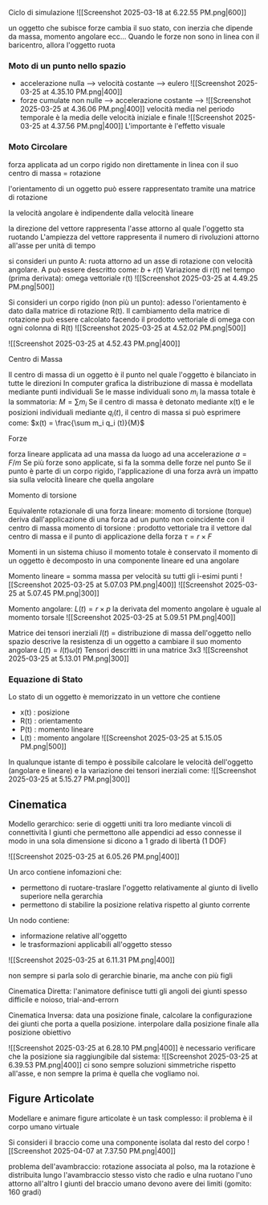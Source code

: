 
Ciclo di simulazione
![[Screenshot 2025-03-18 at 6.22.55 PM.png|600]]

un oggetto che subisce forze cambia il suo stato, con inerzia che dipende da massa, momento angolare ecc...
Quando le forze non sono in linea con il baricentro, allora l'oggetto ruota

### Moto di un punto nello spazio
- accelerazione nulla --> velocità costante --> eulero
  ![[Screenshot 2025-03-25 at 4.35.10 PM.png|400]]
- forze cumulate non nulle --> accelerazione costante --> 
  ![[Screenshot 2025-03-25 at 4.36.06 PM.png|400]]
	velocità media nel periodo temporale è la media delle velocità iniziale e finale
	![[Screenshot 2025-03-25 at 4.37.56 PM.png|400]]
L'importante è l'effetto visuale

### Moto Circolare
forza applicata ad un corpo rigido non direttamente in linea con il suo centro di massa = rotazione

l'orientamento di un oggetto può essere rappresentato tramite una matrice di rotazione

la velocità angolare è indipendente dalla velocità lineare

la direzione del vettore rappresenta l'asse attorno al quale l'oggetto sta ruotando
L'ampiezza del vettore rappresenta il numero di rivoluzioni attorno all'asse per unità di tempo

si consideri un punto A: ruota attorno ad un asse di rotazione con velocità angolare. 
A può essere descritto come: $b+r(t)$
Variazione di r(t) nel tempo (prima derivata): omega vettoriale r(t)
![[Screenshot 2025-03-25 at 4.49.25 PM.png|500]]

Si consideri un corpo rigido (non più un punto): adesso l'orientamento è dato dalla matrice di rotazione R(t).
Il cambiamento della matrice di rotazione può essere calcolato facendo il prodotto vettoriale di omega con ogni colonna di R(t)
![[Screenshot 2025-03-25 at 4.52.02 PM.png|500]]

![[Screenshot 2025-03-25 at 4.52.43 PM.png|400]]

 Centro di Massa

Il centro di massa di un oggetto è il punto nel quale l'oggetto è bilanciato in tutte le direzioni
In computer grafica la distribuzione di massa è modellata mediante punti individuali
Se le masse individuali sono $m_i$ la massa totale è la sommatoria: $M = \sum m_i$
Se il centro di massa è detonato mediante x(t) e le posizioni individuali mediante $q_i(t)$, il centro di massa si può esprimere come: $x(t) = \frac{\sum m_i q_i (t)}{M}$

 Forze

forza lineare applicata ad una massa da luogo ad una accelerazione $a = F/m$
Se più forze sono applicate, si fa la somma delle forze nel punto
Se il punto è parte di un corpo rigido, l'applicazione di una forza avrà un impatto sia sulla velocità lineare che quella angolare

 Momento di torsione

Equivalente rotazionale di una forza lineare: momento di torsione (torque)
deriva dall'applicazione di una forza ad un punto non coincidente con il centro di massa
momento di torsione : prodotto vettoriale tra il vettore dal centro di massa e il punto di applicazione della forza
$\tau = r \times F$

Momenti
in un sistema chiuso il momento totale è conservato
il momento di un oggetto è decomposto in una componente lineare ed una angolare

Momento lineare = somma massa per velocità su tutti gli i-esimi punti
![[Screenshot 2025-03-25 at 5.07.03 PM.png|400]]
![[Screenshot 2025-03-25 at 5.07.45 PM.png|300]]

Momento angolare: $L(t) = r \times p$
la derivata del momento angolare è uguale al momento torsale
![[Screenshot 2025-03-25 at 5.09.51 PM.png|400]]

Matrice dei tensori inerziali $I(t)$ = distribuzione di massa dell'oggetto nello spazio
descrive la resistenza di un oggetto a cambiare il suo momento angolare
$L(t)=I(t)\omega(t)$
Tensori descritti in una matrice 3x3
![[Screenshot 2025-03-25 at 5.13.01 PM.png|300]]

### Equazione di Stato

Lo stato di un oggetto è memorizzato in un vettore che contiene
- x(t) : posizione       
- R(t) : orientamento
- P(t) : momento lineare
- L(t) : momento angolare 
![[Screenshot 2025-03-25 at 5.15.05 PM.png|500]]

In qualunque istante di tempo è possibile calcolare le velocità dell'oggetto (angolare e lineare) e la variazione dei tensori inerziali come:
![[Screenshot 2025-03-25 at 5.15.27 PM.png|300]]

## Cinematica

Modello gerarchico: serie di oggetti uniti tra loro mediante vincoli di connettività
I giunti che permettono alle appendici ad esso connesse il modo in una sola dimensione si dicono a 1 grado di libertà (1 DOF)

![[Screenshot 2025-03-25 at 6.05.26 PM.png|400]]

Un arco contiene infomazioni che:
- permettono di ruotare-traslare l'oggetto relativamente al giunto di livello superiore nella gerarchia
- permettono di stabilire la posizione relativa rispetto al giunto corrente

Un nodo contiene:
- informazione relative all'oggetto
- le trasformazioni applicabili all'oggetto stesso

![[Screenshot 2025-03-25 at 6.11.31 PM.png|400]]

non sempre si parla solo di gerarchie binarie, ma anche con più figli

Cinematica Diretta: l'animatore definisce tutti gli angoli dei giunti
spesso difficile e noioso, trial-and-errorn

Cinematica Inversa: data una posizione finale, calcolare la configurazione dei giunti che porta a quella posizione. interpolare dalla posizione finale alla posizione obiettivo

![[Screenshot 2025-03-25 at 6.28.10 PM.png|400]]
è necessario verificare che la posizione sia raggiungibile dal sistema:
![[Screenshot 2025-03-25 at 6.39.53 PM.png|400]]
ci sono sempre soluzioni simmetriche rispetto all'asse, e non sempre la prima è quella che vogliamo noi.


## Figure Articolate

Modellare e animare figure articolate è un task complesso: il problema è il corpo umano virtuale

Si consideri il braccio come una componente isolata dal resto del corpo
![[Screenshot 2025-04-07 at 7.37.50 PM.png|400]]

problema dell'avambraccio: rotazione associata al polso, ma la rotazione è distribuita lungo l'avambraccio stesso visto che radio e ulna ruotano l'uno attorno all'altro
I giunti del braccio umano devono avere dei limiti (gomito: 160 gradi)



